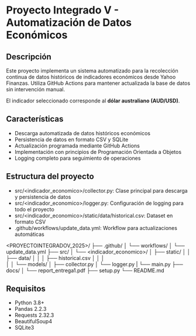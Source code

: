 # Proyecto Integrado V - Automatización de Datos Económicos

## Descripción
Este proyecto implementa un sistema automatizado para la recolección continua de datos históricos de indicadores económicos desde Yahoo Finanzas. Utiliza GitHub Actions para mantener actualizada la base de datos sin intervención manual.

El indicador seleccionado corresponde al **dólar australiano (AUD/USD)**.

## Características
- Descarga automatizada de datos históricos económicos
- Persistencia de datos en formato CSV y SQLite
- Actualización programada mediante GitHub Actions
- Implementación con principios de Programación Orientada a Objetos
- Logging completo para seguimiento de operaciones

## Estructura del proyecto
- src/<indicador_economico>/collector.py: Clase principal para descarga y persistencia de datos
- src/<indicador_economico>/logger.py: Configuración de logging para todo el proyecto
- src/<indicador_economico>/static/data/historical.csv: Dataset en formato CSV
- .github/workflows/update_data.yml: Workflow para actualizaciones automáticas


<PROYECTOINTEGRADOV_2025>/
├── .github/
│   └── workflows/
│       └── update_data.yml
├── src/
│   └── <indicador_economico>/
│       ├── static/
│       │   ├── data/
│       │   │   ├── historical.csv
│       │   │   
│       │   └── models/
│       ├── collector.py
│       └── logger.py
|       └── main.py
├── docs/
│   └── report_entrega1.pdf
├── setup.py
└── README.md

## Requisitos
- Python 3.8+
- Pandas 2.2.3
- Requests 2.32.3
- BeautifulSoup4
- SQLite3